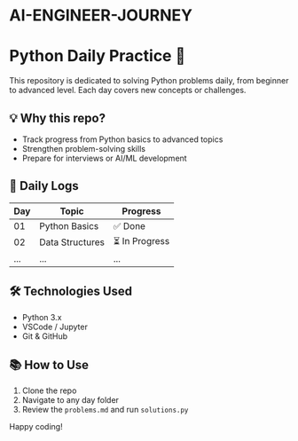 # AI-ENGINEER-JOURNEY


# Python Daily Practice 🐍

This repository is dedicated to solving Python problems daily, from beginner to advanced level. Each day covers new concepts or challenges.

## 💡 Why this repo?
- Track progress from Python basics to advanced topics
- Strengthen problem-solving skills
- Prepare for interviews or AI/ML development

## 📆 Daily Logs
| Day | Topic | Progress |
|-----|-------|----------|
| 01  | Python Basics | ✅ Done |
| 02  | Data Structures | ⏳ In Progress |
| ... | ... | ... |

## 🛠️ Technologies Used
- Python 3.x
- VSCode / Jupyter
- Git & GitHub

## 📚 How to Use
1. Clone the repo
2. Navigate to any day folder
3. Review the `problems.md` and run `solutions.py`

Happy coding!

